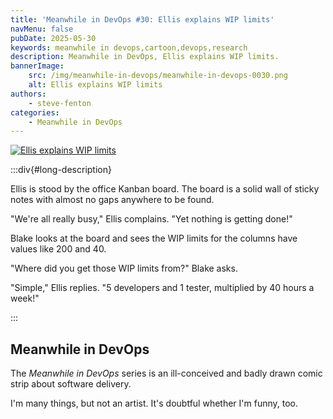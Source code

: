 ```yaml
---
title: 'Meanwhile in DevOps #30: Ellis explains WIP limits'
navMenu: false
pubDate: 2025-05-30
keywords: meanwhile in devops,cartoon,devops,research
description: Meanwhile in DevOps, Ellis explains WIP limits.
bannerImage:
    src: /img/meanwhile-in-devops/meanwhile-in-devops-0030.png
    alt: Ellis explains WIP limits
authors:
    - steve-fenton
categories:
    - Meanwhile in DevOps
---
```


<a href="#long-description">
<img src="/img/meanwhile-in-devops/meanwhile-in-devops-0030.png" alt="Ellis explains WIP limits" />
</a>

:::div{#long-description}

Ellis is stood by the office Kanban board. The board is a solid wall of sticky notes with almost no gaps anywhere to be found.

"We're all really busy," Ellis complains. "Yet nothing is getting done!"

Blake looks at the board and sees the WIP limits for the columns have values like 200 and 40.

"Where did you get those WIP limits from?" Blake asks.

"Simple," Ellis replies. "5 developers and 1 tester, multiplied by 40 hours a week!"

:::

## Meanwhile in DevOps

The *Meanwhile in DevOps* series is an ill-conceived and badly drawn comic strip about software delivery.

I'm many things, but not an artist. It's doubtful whether I'm funny, too.

